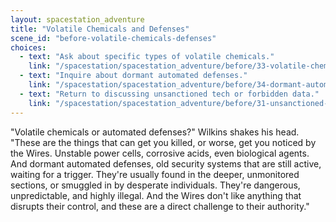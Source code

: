 ```yaml
---
layout: spacestation_adventure
title: "Volatile Chemicals and Defenses"
scene_id: "before-volatile-chemicals-defenses"
choices:
  - text: "Ask about specific types of volatile chemicals."
    link: "/spacestation/spacestation_adventure/before/33-volatile-chemical-types/"
  - text: "Inquire about dormant automated defenses."
    link: "/spacestation/spacestation_adventure/before/34-dormant-automated-defenses/"
  - text: "Return to discussing unsanctioned tech or forbidden data."
    link: "/spacestation/spacestation_adventure/before/31-unsanctioned-tech-data/"
---
```


"Volatile chemicals or automated defenses?" Wilkins shakes his head. "These are the things that can get you killed, or worse, get you noticed by the Wires. Unstable power cells, corrosive acids, even biological agents. And dormant automated defenses, old security systems that are still active, waiting for a trigger. They're usually found in the deeper, unmonitored sections, or smuggled in by desperate individuals. They're dangerous, unpredictable, and highly illegal. And the Wires don't like anything that disrupts their control, and these are a direct challenge to their authority."

